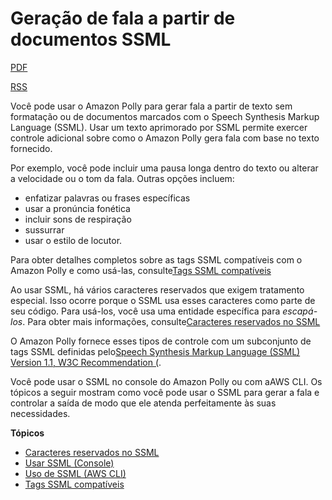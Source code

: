 # Geração de fala a partir de documentos SSML

[PDF](https://docs.aws.amazon.com/pt_br/polly/latest/dg/polly-dg.pdf#ssml)

[RSS](https://docs.aws.amazon.com/pt_br/polly/latest/dg/doc-history.rss)



Você pode usar o Amazon Polly para gerar fala a partir de texto sem formatação ou de documentos marcados com o Speech Synthesis Markup Language (SSML). Usar um texto aprimorado por SSML permite exercer controle adicional sobre como o Amazon Polly gera fala com base no texto fornecido.

Por exemplo, você pode incluir uma pausa longa dentro do texto ou alterar a velocidade ou o tom da fala. Outras opções incluem:

- enfatizar palavras ou frases específicas
- usar a pronúncia fonética
- incluir sons de respiração
- sussurrar
- usar o estilo de locutor.

Para obter detalhes completos sobre as tags SSML compatíveis com o Amazon Polly e como usá-las, consulte[Tags SSML compatíveis](https://docs.aws.amazon.com/pt_br/polly/latest/dg/supportedtags.html)

Ao usar SSML, há vários caracteres reservados que exigem tratamento especial. Isso ocorre porque o SSML usa esses caracteres como parte de seu código. Para usá-los, você usa uma entidade específica para *escapá-los*. Para obter mais informações, consulte[Caracteres reservados no SSML](https://docs.aws.amazon.com/pt_br/polly/latest/dg/escapees.html)

O Amazon Polly fornece esses tipos de controle com um subconjunto de tags SSML definidas pelo[Speech Synthesis Markup Language (SSML) Version 1.1, W3C Recommendation (](https://www.w3.org/TR/2010/REC-speech-synthesis11-20100907/).

Você pode usar o SSML no console do Amazon Polly ou com aAWS CLI. Os tópicos a seguir mostram como você pode usar o SSML para gerar a fala e controlar a saída de modo que ele atenda perfeitamente às suas necessidades.

**Tópicos**

- [Caracteres reservados no SSML](https://docs.aws.amazon.com/pt_br/polly/latest/dg/escapees.html)
- [Usar SSML (Console)](https://docs.aws.amazon.com/pt_br/polly/latest/dg/ssml-to-speech-console.html)
- [Uso de SSML (AWS CLI)](https://docs.aws.amazon.com/pt_br/polly/latest/dg/ssml-synthesize-speech-cli.html)
- [Tags SSML compatíveis](https://docs.aws.amazon.com/pt_br/polly/latest/dg/supportedtags.html)